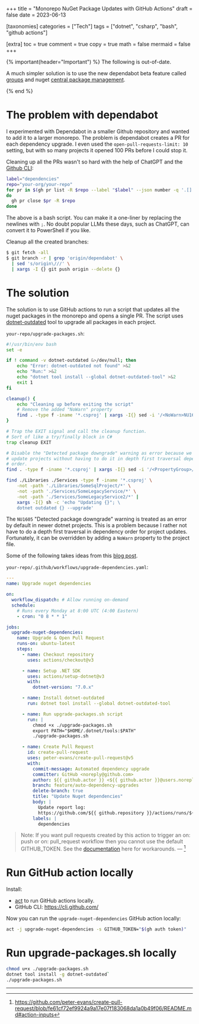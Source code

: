 +++
title = "Monorepo NuGet Package Updates with GitHub Actions"
draft = false
date = 2023-06-13

[taxonomies]
categories = ["Tech"]
tags = ["dotnet", "csharp", "bash", "github actions"]

[extra]
toc = true
comment = true
copy = true
math = false
mermaid = false
+++

{% important(header="Important") %}
The following is out-of-date.

A much simpler solution is to use the new dependabot beta feature called
[groups](https://docs.github.com/en/code-security/dependabot/dependabot-version-updates/configuration-options-for-the-dependabot.yml-file#groups)
and nuget [central package
management](https://learn.microsoft.com/en-us/nuget/consume-packages/Central-Package-Management).

{% end %}

# The problem with dependabot

I experimented with Dependabot in a smaller Github repository and
wanted to add it to a larger monorepo. The problem is dependabot creates a PR
for each dependency upgrade. I even used the `open-pull-requests-limit: 10`
setting, but with so many projects it opened 100 PRs before I could stop it.

Cleaning up all the PRs wasn't so hard with the help of ChatGPT and the [Github
CLI](https://cli.github.com/):

```bash
label="dependencies"
repo="your-org/your-repo"
for pr in $(gh pr list -R $repo --label "$label" --json number -q '.[].number')
do
  gh pr close $pr -R $repo
done
```

The above is a bash script. You can make it a one-liner by replacing the
newlines with `;`. No doubt popular LLMs these days, such as ChatGPT, can
convert it to PowerShell if you like.

Cleanup all the created branches:

```sh
$ git fetch -all
$ git branch -r | grep 'origin/dependabot' \
  | sed 's/origin\///' \
  | xargs -I {} git push origin --delete {}
```

# The solution

The solution is to use GitHub actions to run a script that updates all the nuget
packages in the monorepo and opens a single PR. The script uses
[dotnet-outdated](https://github.com/dotnet-outdated/dotnet-outdated) tool to
upgrade all packages in each project.

`your-repo/upgrade-packages.sh`:

```bash
#!/usr/bin/env bash
set -e

if ! command -v dotnet-outdated &>/dev/null; then
    echo "Error: dotnet-outdated not found" >&2
    echo "Run:" >&2
    echo "dotnet tool install --global dotnet-outdated-tool" >&2
    exit 1
fi

cleanup() {
    echo "Cleaning up before exiting the script"
    # Remove the added "NoWarn" property
    find . -type f -iname '*.csproj' | xargs -I{} sed -i '/<NoWarn>NU1605<\/NoWarn>/d' {}
}

# Trap the EXIT signal and call the cleanup function.
# Sort of like a try/finally block in C#
trap cleanup EXIT

# Disable the "Detected package downgrade" warning as error because we want to
# update projects without having to do it in depth first traversal dependency
# order.
find . -type f -iname '*.csproj' | xargs -I{} sed -i '/<PropertyGroup>/a<NoWarn>NU1605<\/NoWarn>' {}

find ./Libraries ./Services -type f -iname '*.csproj' \
    -not -path './Libraries/SomeSqlProject/*' \
    -not -path './Services/SomeLegacyService/*' \
    -not -path './Services/SomeLegacyService2/*' |
    xargs -I{} sh -c 'echo "Updating {}"; \
    dotnet outdated {} --upgrade'
```

The `NU1605` "Detected package downgrade" warning is treated as an error by
default in newer dotnet projects. This is a problem because I rather not have to
do a depth first traversal in dependency order for project updates. Fortunately,
it can be overridden by adding a `NoWarn` property to the project file.

Some of the following takes ideas from this [blog post](https://www.oddbird.net/2022/06/01/dependabot-single-pull-request/).

`your-repo/.github/workflows/upgrade-dependencies.yaml`:

```yaml
---
name: Upgrade nuget dependencies

on:
  workflow_dispatch: # Allow running on-demand
  schedule:
    # Runs every Monday at 8:00 UTC (4:00 Eastern)
    - cron: "0 8 * * 1"

jobs:
  upgrade-nuget-dependencies:
    name: Upgrade & Open Pull Request
    runs-on: ubuntu-latest
    steps:
      - name: Checkout repository
        uses: actions/checkout@v3

      - name: Setup .NET SDK
        uses: actions/setup-dotnet@v3
        with:
          dotnet-version: "7.0.x"

      - name: Install dotnet-outdated
        run: dotnet tool install --global dotnet-outdated-tool

      - name: Run upgrade-packages.sh script
        run: |
          chmod +x ./upgrade-packages.sh
          export PATH="$HOME/.dotnet/tools:$PATH"
          ./upgrade-packages.sh

      - name: Create Pull Request
        id: create-pull-request
        uses: peter-evans/create-pull-request@v5
        with:
          commit-message: Automated dependency upgrade
          committer: GitHub <noreply@github.com>
          author: ${{ github.actor }} <${{ github.actor }}@users.noreply.github.com>
          branch: feature/auto-dependency-upgrades
          delete-branch: true
          title: "Update Nuget dependencies"
          body: |
            Update report log:
            https://github.com/${{ github.repository }}/actions/runs/${{ github.run_id }}
          labels: |
            dependencies
```

>Note: If you want pull requests created by this action to trigger an on: push
>or on: pull_request workflow then you cannot use the default GITHUB_TOKEN. See
>the
>[documentation](https://github.com/peter-evans/create-pull-request/blob/fe61cf72ef9924a9a17e07f183068da1a0b49f06/docs/concepts-guidelines.md#triggering-further-workflow-runs)
>here for workarounds. — [^1]

# Run GitHub action locally

Install:

- [act](https://github.com/nektos/act) to run GitHub actions locally.
- GitHub CLI: https://cli.github.com/

Now you can run the `upgrade-nuget-dependencies` GitHub action locally:

```sh
act -j upgrade-nuget-dependencies -s GITHUB_TOKEN="$(gh auth token)"
```

# Run upgrade-packages.sh locally

```sh
chmod u+x ./upgrade-packages.sh
dotnet tool install -g dotnet-outdated`
./upgrade-packages.sh
```

---

[^1]: <https://github.com/peter-evans/create-pull-request/blob/fe61cf72ef9924a9a17e07f183068da1a0b49f06/README.md#action-inputs>
